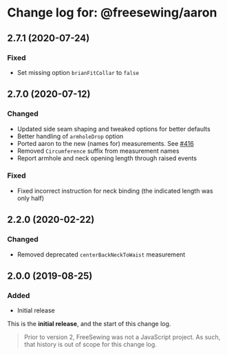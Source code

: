 # Change log for: @freesewing/aaron

## 2.7.1 (2020-07-24)

### Fixed

- Set missing option `brianFitCollar` to `false`

## 2.7.0 (2020-07-12)

### Changed

- Updated side seam shaping and tweaked options for better defaults
- Better handling of `armholeDrop` option
- Ported aaron to the new (names for) measurements. See [#416](https://github.com/freesewing/freesewing/issues/416)
- Removed `Circumference` suffix from measurement names
- Report armhole and neck opening length through raised events

### Fixed

- Fixed incorrect instruction for neck binding (the indicated length was only half)

## 2.2.0 (2020-02-22)

### Changed

- Removed deprecated `centerBackNeckToWaist` measurement

## 2.0.0 (2019-08-25)

### Added

- Initial release

This is the **initial release**, and the start of this change log.

> Prior to version 2, FreeSewing was not a JavaScript project.
> As such, that history is out of scope for this change log.

